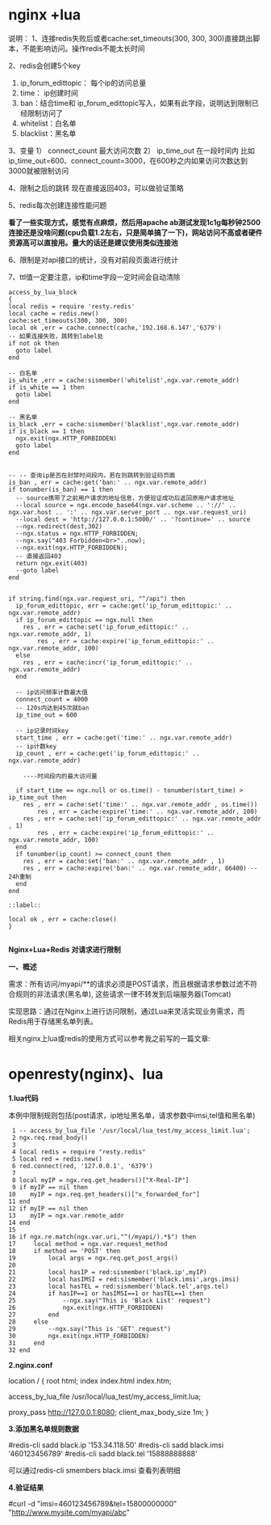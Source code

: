 # nginx +lua



说明：
1、连接redis失败后或者cache:set_timeouts(300, 300, 300)直接跳出脚本，不能影响访问。操作redis不能太长时间

2、redis会创建5个key
1) ip_forum_edittopic： 每个ip的访问总量
2) time： ip创建时间
3) ban：结合time和 ip_forum_edittopic写入，如果有此字段，说明达到限制已经限制访问了
4) whitelist：白名单
5) blacklist：黑名单

3、变量
1） connect_count 最大访问次数
2） ip_time_out 在一段时间内
比如ip_time_out=600、connect_count=3000，在600秒之内如果访问次数达到3000就被限制访问

4、限制之后的跳转
现在直接返回403，可以做验证策略

5、redis每次创建连接性能问题

**看了一些实现方式，感觉有点麻烦，然后用apache ab测试发现1c1g每秒钟2500连接还是没啥问题(cpu负载1.2左右，只是简单搞了一下)，网站访问不高或者硬件资源高可以直接用。量大的话还是建议使用类似连接池**

6、限制是对api接口的统计，没有对前段页面进行统计

7、ttl值一定要注意，ip和time字段一定时间会自动清除



````nginx
access_by_lua_block
{
local redis = require 'resty.redis'  
local cache = redis.new()
cache:set_timeouts(300, 300, 300)
local ok ,err = cache.connect(cache,'192.168.6.147','6379')
-- 如果连接失败，跳转到label处  
if not ok then  
  goto label 
end

-- 白名单  
is_white ,err = cache:sismember('whitelist',ngx.var.remote_addr)  
if is_white == 1 then  
  goto label  
end  

-- 黑名单  
is_black ,err = cache:sismember('blacklist',ngx.var.remote_addr)  
if is_black == 1 then  
  ngx.exit(ngx.HTTP_FORBIDDEN)  
  goto label  
end  


-- -- 查询ip是否在封禁时间段内，若在则跳转到验证码页面  
is_ban , err = cache:get('ban:' .. ngx.var.remote_addr)  
if tonumber(is_ban) == 1 then 
  -- source携带了之前用户请求的地址信息，方便验证成功后返回原用户请求地址  
  --local source = ngx.encode_base64(ngx.var.scheme .. '://' .. ngx.var.host .. ':' .. ngx.var.server_port .. ngx.var.request_uri)  
  --local dest = 'http://127.0.0.1:5000/' .. '?continue=' .. source  
  --ngx.redirect(dest,302)
  --ngx.status = ngx.HTTP_FORBIDDEN;
  --ngx.say("403 Forbidden<br>"..now);
  --ngx.exit(ngx.HTTP_FORBIDDEN);
  -- 直接返回403
  return ngx.exit(403)
  --goto label  
end


if string.find(ngx.var.request_uri, "^/api") then
  ip_forum_edittopic, err = cache:get('ip_forum_edittopic:' .. ngx.var.remote_addr)  
  if ip_forum_edittopic == ngx.null then  
    res , err = cache:set('ip_forum_edittopic:' .. ngx.var.remote_addr, 1)
		res , err = cache:expire('ip_forum_edittopic:' .. ngx.var.remote_addr, 100)
  else
    res , err = cache:incr('ip_forum_edittopic:' .. ngx.var.remote_addr)
  end

  -- ip访问频率计数最大值  
  connect_count = 4000
  -- 120s内达到45次就ban
  ip_time_out = 600

  -- ip记录时间key  
  start_time , err = cache:get('time:' .. ngx.var.remote_addr)  
  -- ip计数key
  ip_count , err = cache:get('ip_forum_edittopic:' .. ngx.var.remote_addr)

	----时间段内的最大访问量

  if start_time == ngx.null or os.time() - tonumber(start_time) > ip_time_out then  
    res , err = cache:set('time:' .. ngx.var.remote_addr , os.time())  
		res , err = cache:expire('time:' .. ngx.var.remote_addr, 100)
    res , err = cache:set('ip_forum_edittopic:' .. ngx.var.remote_addr , 1)
		res , err = cache:expire('ip_forum_edittopic:' .. ngx.var.remote_addr, 100)
  end
  if tonumber(ip_count) >= connect_count then
    res , err = cache:set('ban:' .. ngx.var.remote_addr , 1)
    res , err = cache:expire('ban:' .. ngx.var.remote_addr, 86400) -- 24h重制
  end
end

::label::

local ok , err = cache:close()
}


````







**Nginx+Lua+Redis 对请求进行限制**

**一、概述**

需求：所有访问/myapi/**的请求必须是POST请求，而且根据请求参数过滤不符合规则的非法请求(黑名单), 这些请求一律不转发到后端服务器(Tomcat)

实现思路：通过在Nginx上进行访问限制，通过Lua来灵活实现业务需求，而Redis用于存储黑名单列表。

相关nginx上lua或redis的使用方式可以参考我之前写的一篇文章:

# openresty(nginx)、lua

**1.lua代码**

本例中限制规则包括(post请求，ip地址黑名单，请求参数中imsi,tel值和黑名单)

```nginx
 1 -- access_by_lua_file '/usr/local/lua_test/my_access_limit.lua';
 2 ngx.req.read_body()
 3 
 4 local redis = require "resty.redis"
 5 local red = redis.new()
 6 red.connect(red, '127.0.0.1', '6379')
 7 
 8 local myIP = ngx.req.get_headers()["X-Real-IP"]
 9 if myIP == nil then
10    myIP = ngx.req.get_headers()["x_forwarded_for"]
11 end
12 if myIP == nil then
13    myIP = ngx.var.remote_addr
14 end
15         
16 if ngx.re.match(ngx.var.uri,"^(/myapi/).*$") then
17     local method = ngx.var.request_method
18     if method == 'POST' then
19         local args = ngx.req.get_post_args()
20         
21         local hasIP = red:sismember('black.ip',myIP)
22         local hasIMSI = red:sismember('black.imsi',args.imsi)
23         local hasTEL = red:sismember('black.tel',args.tel)
24         if hasIP==1 or hasIMSI==1 or hasTEL==1 then
25             --ngx.say("This is 'Black List' request")
26             ngx.exit(ngx.HTTP_FORBIDDEN)
27         end
28     else
29         --ngx.say("This is 'GET' request")
30         ngx.exit(ngx.HTTP_FORBIDDEN)
31     end
32 end
```



**2.nginx.conf**

location / {
root html;
index index.html index.htm;

access_by_lua_file /usr/local/lua_test/my_access_limit.lua;

proxy_pass http://127.0.0.1:8080;
client_max_body_size 1m;
}

**3.添加黑名单规则数据**

\#redis-cli sadd black.ip '153.34.118.50'
\#redis-cli sadd black.imsi '460123456789'
\#redis-cli sadd black.tel '15888888888'

可以通过redis-cli smembers black.imsi 查看列表明细

**4.验证结果**

\#curl -d "imsi=460123456789&tel=15800000000" "http://www.mysite.com/myapi/abc"